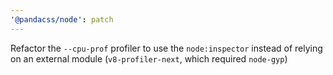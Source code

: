 ```yaml
---
'@pandacss/node': patch
---
```


Refactor the `--cpu-prof` profiler to use the `node:inspector` instead of relying on an external module
(`v8-profiler-next`, which required `node-gyp`)
